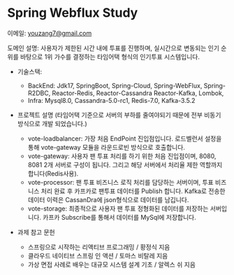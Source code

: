 # Spring Webflux Study

이메일: youzang7@gmail.com

도메인 설명: 사용자가 제한된 시간 내에 투표를 진행하며, 실시간으로 변동되는 인기 순위를 바탕으로 1위 가수를 결정하는 타임어택 형식의 인기투표 시스템입니다. 

* 기술스택:
  * BackEnd: Jdk17, SpringBoot, Spring-Cloud, Spring-WebFlux, Spring-R2DBC, Reactor-Redis, Reactor-Cassandra Reactor-Kafka, Lombok, 
  * Infra: Mysql8.0, Cassandra-5.0-rc1, Redis-7.0, Kafka-3.5.2

* 프로젝트 설명 (타임어택 기준으로 서버의 부하를 줄여야되기 때문에 전부 비동기 방식으로 개발 되었습니다.)
  * vote-loadbalancer: 가장 처음 EndPoint 진입점입니다. 로드벨런서 설정을 통해 vote-gateway 모듈을 라운드로빈 방식으로 호출합니다.
  * vote-gateway: 사용자 팬 투표 처리를 하기 위한 처음 진입점이며, 8080, 8081 2개 서버로 구성이 됩니다. 그리고 해당 서버에서 처리율 제한 역할까지 합니다(Redis사용).
  * vote-processor: 팬 투표 비즈니스 로직 처리를 담당하는 서버이며, 투표 비즈니스 처리 완료 후 카프카로 팬투표 데이터를 Publish 합니다. Kafka로 전송한 데이터 이력은 CassanDra에 json형식으로 데이터를 남깁니다.
  * vote-storage: 최종적으로 사용자 팬 투표 정형화된 데이터를 저장하는 서버입니다. 카프카 Subscribe를 통해서 데이터를 MySql에 저장합니다.

* 과제 참고 문헌
  * 스프링으로 시작하는 리액티브 프로그래밍 / 황정식 지음
  * 클라우드 네이티브 스프링 인 액션 / 토마스 비탈레 지음
  * 가상 면접 사례로 배우는 대규모 시스템 설계 기초 / 알렉스 쉬 지음

